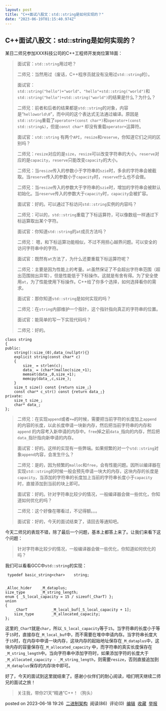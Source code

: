 ```yaml
---
layout: post
title: "C++面试八股文：std::string是如何实现的？"
date: "2023-06-19T01:15:40.974Z"
---
```

C++面试八股文：std::string是如何实现的？
---------------------------

某日二师兄参加XXX科技公司的C++工程师开发岗位第18面：

> 面试官：`std::string`用过吧？
> 
> 二师兄：当然用过（废话，C++程序员就没有没用过`std::string`的）。
> 
> 面试官：`std::string("hello")+"world"`、`"hello"+std::string("world")`和`std::string("hello")+std::string("world")`的结果是什么？为什么？
> 
> 二师兄：前者和后者的结果都是`std::string`的对象，内容是“`helloworld\0`”，而中间的这个表达式无法通过编译。原因是`std::string`重载了`operator+(const char*)`和`operator+(const std::string&)`，但是`const char*` 却没有重载`operator+`运算符。
> 
> 面试官：`std::string` 有两个`API`，`resize`和`reserve`，你知道它们之间的区别吗？
> 
> 二师兄：`resize`对应的是`size`，`resize`可以改变字符串的大小。`reserve`对应的是`capacity`，`reserve`只能改变`capacity`的大小。
> 
> 二师兄：当`resize`传入的参数小于字符串的`szie`时，多余的字符串会被截取。当`reserve`传入的参数小于`capacity`时，`reserve`什么也不会做。
> 
> 二师兄：当`resize`传入的参数大于字符串的`szie`时，增加的字符串会被默认初始化。当`reserve`传入的参数大于`capacity`时，`capacity`会被扩容。
> 
> 面试官：好的。可以通过下标访问`std::string`实例的内容吗？
> 
> 二师兄：可以的，`std::string`重载了下标运算符，可以像数组一样通过下标运算取出某个字符。
> 
> 面试官：你知道`std::string`的`at`成员方法吗？
> 
> 二师兄： 嗯，和下标运算功能相似，不过不用担心越界问题。可以安全的访问字符串中的字符。
> 
> 面试官：既然有`at`方法了，为什么还要重载下标运算符呢？
> 
> 二师兄：主要是因为性能上的考量。`at`虽然保证了不会超出字符串范围（超出范围抛出异常），但是性能低于下标操作。这就是有舍有得。为了安全使用`at`，为了性能使用下标操作。C++给了你多个选择，如何选择看你的需求。
> 
> 面试官：那你知道`std::string`是如何实现的吗？
> 
> 二师兄：在`string`内部维护一个指针，这个指针指向真正的字符串的位置。
> 
> 面试官：能简单的写一下实现代码吗？
> 
> 二师兄：好的。

    class string
    {
    public: 
        string():size_(0),data_(nullptr){}
        explicit string(const char* c)
        {
            size_ = strlen(c);
            data_ = (char*)malloc(size_+1);
            memset(data_,0,size_+1);
            memcpy(data_,c,size_);
        }
        size_t size() const {return size_;}
    	const char* c_str() const {return data_;}
    private:
        size_t size_;
        char* data_;
    };
    

> 二师兄：在实现`append`或者`+=`的时候，需要把当前字符的长度加上`append`的内容的长度，以此长度申请一块新内存，然后把当前字符串的内存和`append` 的内容考入新申请的内存中。`free`掉之前`data_`指向的内存，然后把`data_`指针指向新申请的内存。
> 
> 面试官：好的。这样的实现有一些弊端。如果频繁的对一个`std::string`对象`append`内容，会发生什么？
> 
> 二师兄：是的，因为频繁的`malloc`和`free`，会有性能问题。因所以编译器在实现`std::string`的时候一般会预先申请一块大的内存，这块内存的长度是`capacity`，当添加的字符串的长度加上当前的字符串长度小于`capacity`时，直接添加到当前的块上即可。
> 
> 面试官：好的。针对字符串比较少的情况，一般编译器会做一些优化，你知道如何优化的吗？
> 
> 二师兄：这个好像在哪看过，不记得额。。。
> 
> 面试官：好的，今天的面试结束了，请回去等通知吧。

今天二师兄的表现不错，除了最后一个问题，基本上都答上来了。让我们来看下这个问题：

> 针对字符串比较少的情况，一般编译器会做一些优化，你知道如何优化的吗？

我们可以看看GCC中`std::string`的实现：

     typedef basic_string<char>    string;   
    

    _Alloc_hider	_M_dataplus;
    size_type		_M_string_length;
    enum { _S_local_capacity = 15 / sizeof(_CharT) };
    union
    {
        _CharT           _M_local_buf[_S_local_capacity + 1];
        size_type        _M_allocated_capacity;
    };
    

这里的`_CharT`就是`char`，所以`_S_local_capacity`等于`15`。当字符串的长度小于等于`15`时，直接存在`_M_local_buf`中，而不需要在堆中申请内存。当字符串长度大于`15`时，在内存中申请一块内存，这块内存的起始地址保存在`_M_dataplus`中，这块内存的容量保存在`_M_allocated_capacity` 中，而字符串的真实长度保存在`_M_string_length`中。当向字符串中添加字符时，如果添加字符的长度大于 `_M_allocated_capacity - _M_string_length`，则需要`resize`，否则直接追加到`_M_dataplus`保存的内存块中即可。

好了，今天的面试到这里就结束了。感谢小伙伴们的耐心阅读，咱们明天继续二师兄的面试之旅！

> 关注我，带你21天“精通”C++！（狗头）

posted on 2023-06-18 19:26  [二进制架构](https://www.cnblogs.com/binarch/)  阅读(86)  评论(0)  [编辑](https://i.cnblogs.com/EditPosts.aspx?postid=17489618)  [收藏](javascript:void(0))  [举报](javascript:void(0))